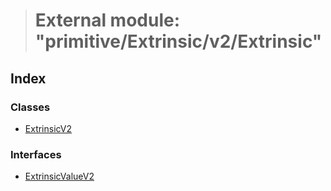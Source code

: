 > # External module: "primitive/Extrinsic/v2/Extrinsic"

## Index

### Classes

* [ExtrinsicV2](../classes/_primitive_extrinsic_v2_extrinsic_.extrinsicv2.md)

### Interfaces

* [ExtrinsicValueV2](../interfaces/_primitive_extrinsic_v2_extrinsic_.extrinsicvaluev2.md)